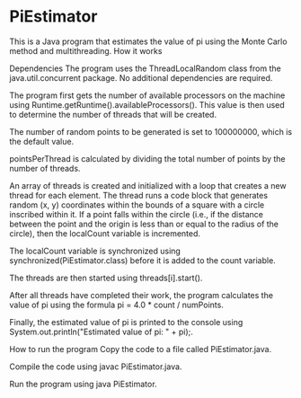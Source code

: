 # PiEstimator
This is a Java program that estimates the value of pi using the Monte Carlo method and multithreading.
How it works

Dependencies
The program uses the ThreadLocalRandom class from the java.util.concurrent package. No additional dependencies are required.

The program first gets the number of available processors on the machine using Runtime.getRuntime().availableProcessors(). This value is then used to determine the number of threads that will be created.


The number of random points to be generated is set to 100000000, which is the default value.

pointsPerThread is calculated by dividing the total number of points by the number of threads.

An array of threads is created and initialized with a loop that creates a new thread for each element. The thread runs a code block that generates random (x, y) coordinates within the bounds of a square with a circle inscribed within it. If a point falls within the circle (i.e., if the distance between the point and the origin is less than or equal to the radius of the circle), then the localCount variable is incremented.

The localCount variable is synchronized using synchronized(PiEstimator.class) before it is added to the count variable.

The threads are then started using threads[i].start().

After all threads have completed their work, the program calculates the value of pi using the formula pi = 4.0 * count / numPoints.

Finally, the estimated value of pi is printed to the console using System.out.println("Estimated value of pi: " + pi);.

How to run the program
Copy the code to a file called PiEstimator.java.

Compile the code using javac PiEstimator.java.

Run the program using java PiEstimator.

